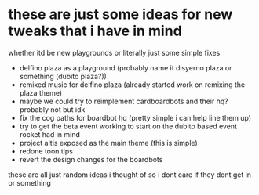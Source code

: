 # these are just some ideas for new tweaks that i have in mind

whether itd be new playgrounds or literally just some simple fixes

* delfino plaza as a playground (probably name it disyerno plaza or something (dubito plaza?))
* remixed music for delfino plaza (already started work on remixing the plaza theme)
* maybe we could try to reimplement cardboardbots and their hq? probably not but idk
* fix the cog paths for boardbot hq (pretty simple i can help line them up)
* try to get the beta event working to start on the dubito based event rocket had in mind
* project altis exposed as the main theme (this is simple)
* redone toon tips
* revert the design changes for the boardbots

these are all just random ideas i thought of so i dont care if they dont get in or something